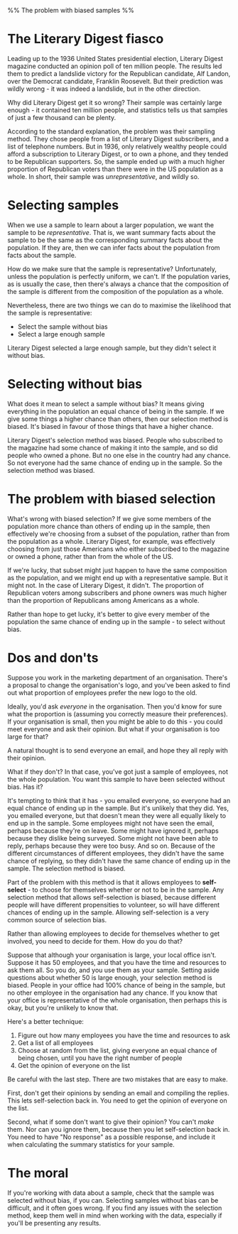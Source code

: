 %% The problem with biased samples %%

# The Literary Digest fiasco

Leading up to the 1936 United States presidential election, Literary Digest magazine conducted an opinion poll of ten million people. The results led them to predict a landslide victory for the Republican candidate, Alf Landon, over the Democrat candidate, Franklin Roosevelt. But their prediction was wildly wrong - it was indeed a landslide, but in the other direction.

Why did Literary Digest get it so wrong? Their sample was certainly large enough - it contained ten million people, and statistics tells us that samples of just a few thousand can be plenty.

According to the standard explanation, the problem was their sampling method. They chose people from a list of Literary Digest subscribers, and a list of telephone numbers. But in 1936, only relatively wealthy people could afford a subscription to Literary Digest, or to own a phone, and they tended to be Republican supporters. So, the sample ended up with a much higher proportion of Republican voters than there were in the US population as a whole. In short, their sample was *unrepresentative*, and wildly so.

# Selecting samples

When we use a sample to learn about a larger population, we want the sample to be *representative*. That is, we want summary facts about the sample to be the same as the corresponding summary facts about the population. If they are, then we can infer facts about the population from facts about the sample.

How do we make sure that the sample is representative? Unfortunately, unless the population is perfectly uniform, we can't. If the population varies, as is usually the case, then there's always a chance that the composition of the sample is different from the composition of the population as a whole.

Nevertheless, there are two things we can do to maximise the likelihood that the sample is representative:

- Select the sample without bias
- Select a large enough sample

Literary Digest selected a large enough sample, but they didn't select it without bias.

# Selecting without bias

What does it mean to select a sample without bias? It means giving everything in the population an equal chance of being in the sample. If we give some things a higher chance than others, then our selection method is biased. It's biased in favour of those things that have a higher chance.

Literary Digest's selection method was biased. People who subscribed to the magazine had some chance of making it into the sample, and so did people who owned a phone. But no one else in the country had any chance. So not everyone had the same chance of ending up in the sample. So the selection method was biased.

# The problem with biased selection

What's wrong with biased selection? If we give some members of the population more chance than others of ending up in the sample, then effectively we're choosing from a subset of the population, rather than from the population as a whole. Literary Digest, for example, was effectively choosing from just those Americans who either subscribed to the magazine or owned a phone, rather than from the whole of the US.

If we're lucky, that subset might just happen to have the same composition as the population, and we might end up with a representative sample. But it might not. In the case of Literary Digest, it didn't. The proportion of Republican voters among subscribers and phone owners was much higher than the proportion of Republicans among Americans as a whole.

Rather than hope to get lucky, it's better to give every member of the population the same chance of ending up in the sample - to select without bias.

# Dos and don'ts

Suppose you work in the marketing department of an organisation. There's a proposal to change the organisation's logo, and you've been asked to find out what proportion of employees prefer the new logo to the old. 

Ideally, you'd ask *everyone* in the organisation. Then you'd know for sure what the proportion is (assuming you correctly measure their preferences). If your organisation is small, then you might be able to do this - you could meet everyone and ask their opinion. But what if your organisation is too large for that?

A natural thought is to send everyone an email, and hope they all reply with their opinion.

What if they don't? In that case, you've got just a sample of employees, not the whole population. You want this sample to have been selected without bias. Has it?

It's tempting to think that it has - you emailed everyone, so everyone had an equal chance of ending up in the sample. But it's unlikely that they did. Yes, you emailed everyone, but that doesn't mean they were all equally likely to end up in the sample. Some employees might not have seen the email, perhaps because they're on leave. Some might have ignored it, perhaps because they dislike being surveyed. Some might not have been able to reply, perhaps because they were too busy. And so on. Because of the different circumstances of different employees, they didn't have the same chance of replying, so they didn't have the same chance of ending up in the sample. The selection method is biased.

Part of the problem with this method is that it allows employees to **self-select** - to choose for themselves whether or not to be in the sample. Any selection method that allows self-selection is biased, because different people will have different propensities to volunteer, so will have different chances of ending up in the sample. Allowing self-selection is a very common source of selection bias.

Rather than allowing employees to decide for themselves whether to get involved, you need to decide for them. How do you do that?

Suppose that although your organisation is large, your local office isn't. Suppose it has 50 employees, and that you have the time and resources to ask them all. So you do, and you use them as your sample. Setting aside questions about whether 50 is large enough, your selection method is biased. People in your office had 100% chance of being in the sample, but no other employee in the organisation had any chance. If you know that your office is representative of the whole organisation, then perhaps this is okay, but you're unlikely to know that.

Here's a better technique:

1. Figure out how many employees you have the time and resources to ask
2. Get a list of all employees
3. Choose at random from the list, giving everyone an equal chance of being chosen, until you have the right number of people
4. Get the opinion of everyone on the list

Be careful with the last step. There are two mistakes that are easy to make.

First, don't get their opinions by sending an email and compiling the replies. This lets self-selection back in. You need to get the opinion of everyone on the list.

Second, what if some don't want to give their opinion? You can't *make* them. Nor can you ignore them, because then you let self-selection back in. You need to have "No response" as a possible response, and include it when calculating the summary statistics for your sample.

# The moral

If you're working with data about a sample, check that the sample was selected without bias, if you can. Selecting samples without bias can be difficult, and it often goes wrong. If you find any issues with the selection method, keep them well in mind when working with the data, especially if you'll be presenting any results.